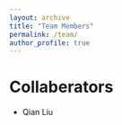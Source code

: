 ```yaml
---
layout: archive
title: "Team Members"
permalink: /team/
author_profile: true
---
```


Collaberators
======
* Qian Liu
